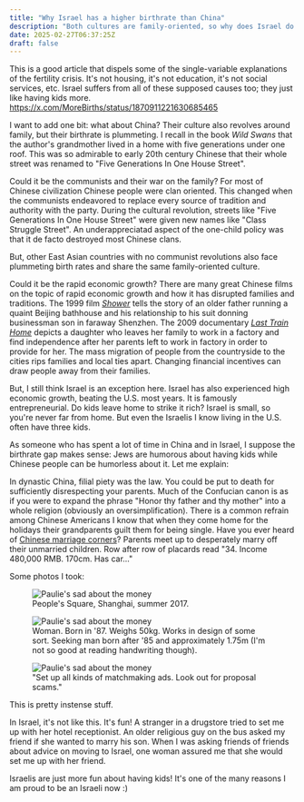 ```yaml
---
title: "Why Israel has a higher birthrate than China"
description: "Both cultures are family-oriented, so why does Israel do so much better?"
date: 2025-02-27T06:37:25Z
draft: false
---
```


This is a good article that dispels some of the single-variable explanations of the fertility crisis. It's not housing, it's not education, it's not social services, etc. Israel suffers from all of these supposed causes too; they just like having kids more. https://x.com/MoreBirths/status/1870911221630685465

I want to add one bit: what about China? Their culture also revolves around family, but their birthrate is plummeting. I recall in the book *Wild Swans* that the author's grandmother lived in a home with five generations under one roof. This was so admirable to early 20th century Chinese that their whole street was renamed to "Five Generations In One House Street".

Could it be the communists and their war on the family? For most of Chinese civilization Chinese people were clan oriented. This changed when the communists endeavored to replace every source of tradition and authority with the party. During the cultural revolution, streets like "Five Generations In One House Street" were given new names like "Class Struggle Street". An underappreciatad aspect of the one-child policy was that it de facto destroyed most Chinese clans. 

But, other East Asian countries with no communist revolutions also face plummeting birth rates and share the same family-oriented culture.

Could it be the rapid economic growth? There are many great Chinese films on the topic of rapid economic growth and how it has disrupted families and traditions. The 1999 film [*Shower*](https://www.youtube.com/watch?v=qcwZfUMDB0w) tells the story of an older father running a quaint Beijing bathhouse and his relationship to his suit donning businessman son in faraway Shenzhen. The 2009 documentary [*Last Train Home*](https://www.youtube.com/watch?v=q07bMuQLrbY) depicts a daughter who leaves her family to work in a factory and find independence after her parents left to work in factory in order to provide for her. The mass migration of people from the countryside to the cities rips families and local ties apart. Changing financial incentives can draw people away from their families.

But, I still think Israel is an exception here. Israel has also experienced high economic growth, beating the U.S. most years. It is famously entrepreneurial. Do kids leave home to strike it rich? Israel is small, so you're never far from home. But even the Israelis I know living in the U.S. often have three kids.

As someone who has spent a lot of time in China and in Israel, I suppose the birthrate gap makes sense: Jews are humorous about having kids while Chinese people can be humorless about it. Let me explain:

In dynastic China, filial piety was the law. You could be put to death for sufficiently disrespecting your parents. Much of the Confucian canon is as if you were to expand the phrase "Honor thy father and thy mother" into a whole religion (obviously an oversimplification). There is a common refrain among Chinese Americans I know that when they come home for the holidays their grandparents guilt them for being single. Have you ever heard of [Chinese marriage corners](https://en.wikipedia.org/wiki/Shanghai_Marriage_Market)? Parents meet up to desperately marry off their unmarried children. Row after row of placards read "34. Income 480,000 RMB. 170cm. Has car..."

Some photos I took:

<div class="container">
    <figure>
        <img src="/assets/births/market.jpg" 
             alt="Paulie's sad about the money" 
             style="max-width: 100%; height: auto;">
        <figcaption>People's Square, Shanghai, summer 2017.</figcaption>
    </figure>
    <figure>
        <img src="/assets/births/ad.png" 
             alt="Paulie's sad about the money" 
             style="max-width: 100%; height: auto;">
        <figcaption>Woman. Born in '87. Weighs 50kg. Works in design of some sort. Seeking man born after '85 and approximately 1.75m (I'm not so good at reading handwriting though). </figcaption>
    </figure>
    <figure>
        <img src="/assets/births/banner.jpg" 
             alt="Paulie's sad about the money" 
             style="max-width: 100%; height: auto;">
        <figcaption>"Set up all kinds of matchmaking ads. Look out for proposal scams."</figcaption>
    </figure>
</div>

This is pretty instense stuff. 

In Israel, it's not like this. It's fun! A stranger in a drugstore tried to set me up with her hotel receptionist. An older religious guy on the bus asked my friend if she wanted to marry his son. When I was asking friends of friends about advice on moving to Israel, one woman assured me that she would set me up with her friend.

Israelis are just more fun about having kids! It's one of the many reasons I am proud to be an Israeli now :)
